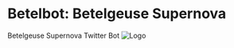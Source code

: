 # Betelbot: Betelgeuse Supernova
Betelgeuse Supernova Twitter Bot
![Logo](https://raw.githubusercontent.com/hippke/betelbot/master/plot.png)
